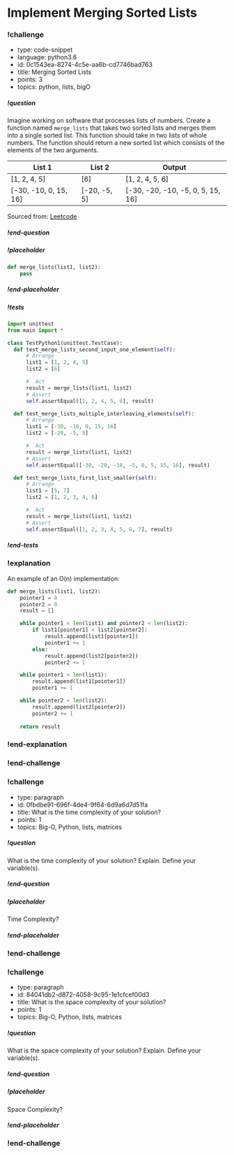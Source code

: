 # Implement Merging Sorted Lists

<!-- prettier-ignore-start -->
### !challenge
* type: code-snippet
* language: python3.6
* id: 0c1543ea-8274-4c5e-aa6b-cd7746bad763
* title: Merging Sorted Lists
* points: 3
* topics: python, lists, bigO
##### !question

Imagine working on software that processes lists of numbers. Create a function named `merge_lists` that takes two sorted lists and merges them into a single sorted list. This function should take in two lists of whole numbers. The function should return a new sorted list which consists of the elements of the two arguments.

| List 1                | List 2       | Output                            |
| --------------------- | ------------ | --------------------------------- |
| [1, 2, 4, 5]          | [6]          | [1, 2, 4, 5, 6]                   |
| [-30, -10, 0, 15, 16] | [-20, -5, 5] | [-30, -20, -10, -5, 0, 5, 15, 16] |

Sourced from: [Leetcode](https://leetcode.com/problems/merge-sorted-array/)

##### !end-question
##### !placeholder

```py
def merge_lists(list1, list2):
    pass
```

##### !end-placeholder
##### !tests

```py
import unittest
from main import *

class TestPython1(unittest.TestCase):
  def test_merge_lists_second_input_one_element(self):
      # Arrange
      list1 = [1, 2, 4, 5]
      list2 = [6]

      #  Act
      result = merge_lists(list1, list2)
      # Assert
      self.assertEqual([1, 2, 4, 5, 6], result)

  def test_merge_lists_multiple_interleaving_elements(self):
      # Arrange
      list1 = [-30, -10, 0, 15, 16]
      list2 = [-20, -5, 5]

      #  Act
      result = merge_lists(list1, list2)
      # Assert
      self.assertEqual([-30, -20, -10, -5, 0, 5, 15, 16], result)

  def test_merge_lists_first_list_smaller(self):
      # Arrange
      list1 = [5, 7]
      list2 = [1, 2, 3, 4, 6]

      #  Act
      result = merge_lists(list1, list2)
      # Assert
      self.assertEqual([1, 2, 3, 4, 5, 6, 7], result)
```

##### !end-tests
### !explanation

An example of an O(n) implementation:

```python
def merge_lists(list1, list2):
    pointer1 = 0
    pointer2 = 0
    result = []

    while pointer1 < len(list1) and pointer2 < len(list2):
        if list1[pointer1] < list2[pointer2]:
            result.append(list1[pointer1])
            pointer1 += 1
        else:
            result.append(list2[pointer2])
            pointer2 += 1

    while pointer1 < len(list1):
        result.append(list1[pointer1])
        pointer1 += 1

    while pointer2 < len(list2):
        result.append(list2[pointer2])
        pointer2 += 1
        
    return result
```

### !end-explanation
### !end-challenge
<!-- prettier-ignore-end -->

<!-- prettier-ignore-start -->
### !challenge
* type: paragraph
* id: 0fbdbe91-696f-4de4-9f64-6d9a6d7d51fa
* title: What is the time complexity of your solution?
* points: 1
* topics: Big-O, Python, lists, matrices
##### !question

What is the time complexity of your solution? Explain. Define your variable(s).

##### !end-question
##### !placeholder

Time Complexity?

##### !end-placeholder
### !end-challenge
<!-- prettier-ignore-end -->

<!-- prettier-ignore-start -->
### !challenge
* type: paragraph
* id: 84041db2-d872-4058-9c95-1e1cfcef00d3
* title: What is the space complexity of your solution?
* points: 1
* topics: Big-O, Python, lists, matrices
##### !question

What is the space complexity of your solution? Explain. Define your variable(s).

##### !end-question
##### !placeholder

Space Complexity?

##### !end-placeholder
### !end-challenge
<!-- prettier-ignore-end -->
